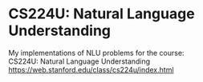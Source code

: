 # CS224U: Natural Language Understanding
My implementations of NLU problems for the course:  
CS224U: Natural Language Understanding https://web.stanford.edu/class/cs224u/index.html
